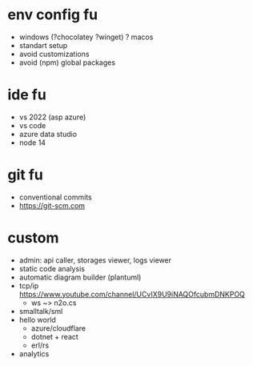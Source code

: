 # env config fu
* windows (?chocolatey ?winget) ? macos
* standart setup
* avoid customizations
* avoid (npm) global packages

# ide fu
* vs 2022 (asp azure) 
* vs code
* azure data studio
* node 14

# git fu
* conventional commits
* https://git-scm.com

# custom
* admin: api caller, storages viewer, logs viewer
* static code analysis
* automatic diagram builder (plantuml)
* tcp/ip https://www.youtube.com/channel/UCvIX9U9iNAQOfcubmDNKPOQ
  * ws ~> n2o.cs
* smalltalk/sml
* hello world
  * azure/cloudflare
  * dotnet + react
  * erl/rs
* analytics
